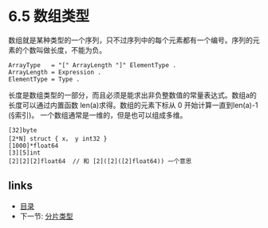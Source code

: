 # 6.5 数组类型

数组就是某种类型的一个序列，只不过序列中的每个元素都有一个编号。序列的元素的个数叫做长度，不能为负。

	ArrayType   = "[" ArrayLength "]" ElementType .
	ArrayLength = Expression .
	ElementType = Type .

长度是数组类型的一部分，而且必须是能求出非负整数值的常量表达式。数组a的长度可以通过内置函数 len(a)求得。数组的元素下标从 0 开始计算一直到len(a)-1 (§索引)。 一个数组通常是一维的，但是也可以组成多维。

	[32]byte
	[2*N] struct { x， y int32 }
	[1000]*float64
	[3][5]int
	[2][2][2]float64  // 和 [2]([2]([2]float64)) 一个意思

## links
  * [目录](<preface.md>)
  * 下一节: [分片类型](<06.6.md>)